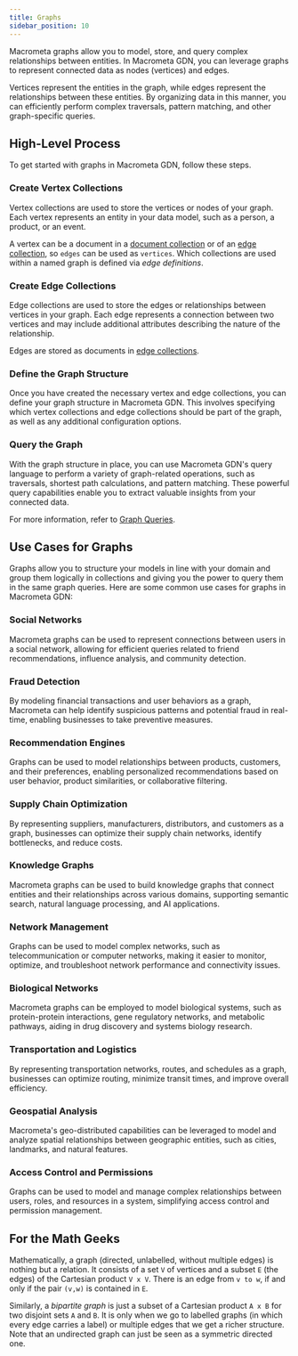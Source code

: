 ```yaml
---
title: Graphs
sidebar_position: 10
---
```


Macrometa graphs allow you to model, store, and query complex relationships between entities. In Macrometa GDN, you can leverage graphs to represent connected data as nodes (vertices) and edges.

Vertices represent the entities in the graph, while edges represent the relationships between these entities. By organizing data in this manner, you can efficiently perform complex traversals, pattern matching, and other graph-specific queries.

## High-Level Process

To get started with graphs in Macrometa GDN, follow these steps.

### Create Vertex Collections

Vertex collections are used to store the vertices or nodes of your graph. Each vertex represents an entity in your data model, such as a person, a product, or an event.

A vertex can be a document in a [document collection](../collections/documents/) or of an [edge collection](../collections/graph-edge/), so `edges` can be used as `vertices`. Which collections are used within a named graph is defined via _edge definitions_.

### Create Edge Collections

Edge collections are used to store the edges or relationships between vertices in your graph. Each edge represents a connection between two vertices and may include additional attributes describing the nature of the relationship.

Edges are stored as documents in [edge collections](../collections/graph-edge/create-graph-edge.md).

### Define the Graph Structure

Once you have created the necessary vertex and edge collections, you can define your graph structure in Macrometa GDN. This involves specifying which vertex collections and edge collections should be part of the graph, as well as any additional configuration options.

### Query the Graph

With the graph structure in place, you can use Macrometa GDN's query language to perform a variety of graph-related operations, such as traversals, shortest path calculations, and pattern matching. These powerful query capabilities enable you to extract valuable insights from your connected data.

For more information, refer to [Graph Queries](graph-queries/).

## Use Cases for Graphs

Graphs allow you to structure your models in line with your domain and group them logically in collections and giving you the power to query them in the same graph queries. Here are some common use cases for graphs in Macrometa GDN:

### Social Networks

Macrometa graphs can be used to represent connections between users in a social network, allowing for efficient queries related to friend recommendations, influence analysis, and community detection.

### Fraud Detection

By modeling financial transactions and user behaviors as a graph, Macrometa can help identify suspicious patterns and potential fraud in real-time, enabling businesses to take preventive measures.

### Recommendation Engines

Graphs can be used to model relationships between products, customers, and their preferences, enabling personalized recommendations based on user behavior, product similarities, or collaborative filtering.

### Supply Chain Optimization

By representing suppliers, manufacturers, distributors, and customers as a graph, businesses can optimize their supply chain networks, identify bottlenecks, and reduce costs.

### Knowledge Graphs

Macrometa graphs can be used to build knowledge graphs that connect entities and their relationships across various domains, supporting semantic search, natural language processing, and AI applications.

### Network Management

Graphs can be used to model complex networks, such as telecommunication or computer networks, making it easier to monitor, optimize, and troubleshoot network performance and connectivity issues.

### Biological Networks

Macrometa graphs can be employed to model biological systems, such as protein-protein interactions, gene regulatory networks, and metabolic pathways, aiding in drug discovery and systems biology research.

### Transportation and Logistics

By representing transportation networks, routes, and schedules as a graph, businesses can optimize routing, minimize transit times, and improve overall efficiency.

### Geospatial Analysis

Macrometa's geo-distributed capabilities can be leveraged to model and analyze spatial relationships between geographic entities, such as cities, landmarks, and natural features.

### Access Control and Permissions

Graphs can be used to model and manage complex relationships between users, roles, and resources in a system, simplifying access control and permission management.

## For the Math Geeks

Mathematically, a graph (directed, unlabelled, without multiple edges) is nothing but a relation. It consists of a set `V` of vertices and a subset `E` (the edges) of the Cartesian product `V x V`. There is an edge from `v to w`, if and only if the pair `(v,w)` is contained in `E`.

Similarly, a _bipartite graph_ is just a subset of a Cartesian product `A x B` for two disjoint sets `A` and `B`. It is only when we go to labelled graphs (in which every edge carries a label) or multiple edges that we get a richer structure. Note that an undirected graph can just be seen as a symmetric directed one.

